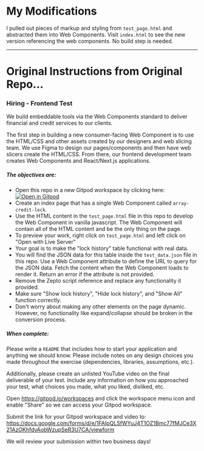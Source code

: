 # My Modifications

I pulled out pieces of markup and styling from `test_page.html` and abstracted them into Web Components. Visit `index.html` to see the new version referencing the web components. No build step is needed.

--------------------------------

# Original Instructions from Original Repo...

### Hiring - Frontend Test

We build embeddable tools via the Web Components standard to deliver financial and credit services to our clients.

The first step in building a new consumer-facing Web Component is to use the HTML/CSS and other assets created by our designers and web slicing team. We use Figma to design our pages/components and then have web slicers create the HTML/CSS. From there, our frontend development team creates Web Components and React/Next.js applications.

##### The objectives are:

- Open this repo in a new Gitpod workspace by clicking here: [![Open in Gitpod](https://gitpod.io/button/open-in-gitpod.svg)](https://gitpod.io/#https://gitlab.com/array.com/tests-frontend)
- Create an index page that has a single Web Component called `array-credit-lock`.
- Use the HTML content in the `test_page.html` file in this repo to develop the Web Component in vanilla javascript. The Web Component will contain all of the HTML content and be the only thing on the page.
- To preview your work, right click on `test_page.html` and left click on "Open with Live Server"
- Your goal is to make the "lock history" table functional with real data.
- You will find the JSON data for this table inside the `test_data.json` file in this repo. Use a Web Component attribute to define the URL to query for the JSON data. Fetch the content when the Web Component loads to render it. Return an error if the attribute is not provided.
- Remove the Zepto script reference and replace any functionality it provided.
- Make sure "Show lock history", "Hide lock history", and "Show All" function correctly.
- Don't worry about making any other elements on the page dynamic. However, no functionality like expand/collapse should be broken in the conversion process.

##### When complete:

Please write a `README` that includes how to start your application and anything we should know. Please include notes on any design choices you made throughout the exercise (dependencies, libraries, assumptions, etc.).

Additionally, please create an unlisted YouTube video on the final deliverable of your test. Include any information on how you approached your test, what choices you made, what you liked, disliked, etc. 

Open https://gitpod.io/workspaces and click the workspace menu icon and enable "Share" so we can access your Gitpod workspace.

Submit the link for your Gitpod workspace and video to: https://docs.google.com/forms/d/e/1FAIpQLSfWYuJ4T1OZ1Bmc77fMJCe3X21AzOKhfdvAobWzupSeR3U7CA/viewform

We will review your submission within two business days!
